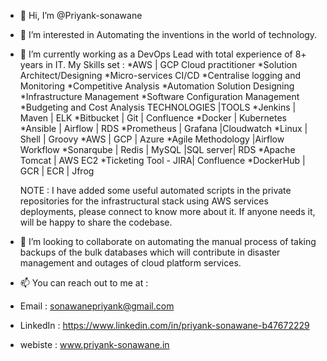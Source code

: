 - 👋 Hi, I’m @Priyank-sonawane
- 👀 I’m interested in Automating the inventions in the world of technology.
- 🌱 I’m currently working as a DevOps Lead with total experience of 8+ years in IT.
My Skills set : 
  *AWS | GCP Cloud practitioner 
  *Solution Architect/Designing 
  *Micro-services CI/CD
  *Centralise logging and Monitoring
  *Competitive Analysis
  *Automation Solution Designing
  *Infrastructure Management
  *Software Configuration Management
  *Budgeting and Cost Analysis
TECHNOLOGIES |TOOLS
  *Jenkins | Maven | ELK
  *Bitbucket | Git | Confluence
  *Docker | Kubernetes
  *Ansible | Airflow | RDS
  *Prometheus | Grafana |Cloudwatch
  *Linux | Shell | Groovy
  *AWS | GCP | Azure
  *Agile Methodology |Airflow Workflow
  *Sonarqube | Redis | MySQL |SQL server| RDS
  *Apache Tomcat | AWS EC2
  *Ticketing Tool - JIRA| Confluence
  *DockerHub | GCR | ECR | Jfrog
  
  NOTE : I have added some useful automated scripts in the private repositories for the infrastructural stack using AWS services deployments, please connect to know more about it. If anyone needs it, will be happy to share the codebase. 

  
- 💞️ I’m looking to collaborate on automating the manual process of taking backups of the bulk databases which will contribute in disaster management and outages of cloud platform services. 
- 📫 You can reach out to me at :  
-    Email : sonawanepriyank@gmail.com 
-    LinkedIn : https://www.linkedin.com/in/priyank-sonawane-b47672229
-    webiste : www.priyank-sonawane.in


<!---
Priyank-sonawane/Priyank-sonawane is a ✨ special ✨ repository because its `README.md` (this file) appears on your GitHub profile.
You can click the Preview link to take a look at your changes.
--->
